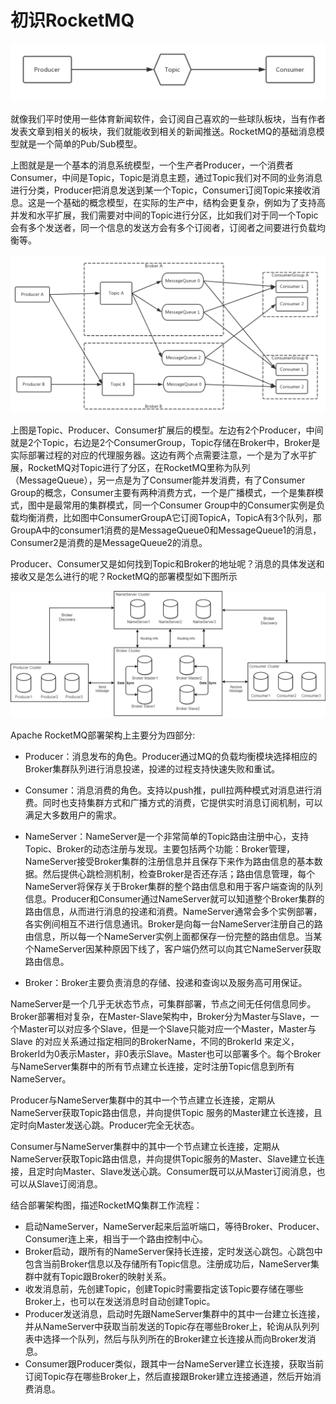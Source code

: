 # 初识RocketMQ

![RocketMQ概念模型](picture/RocketMQ概念模型.png)

就像我们平时使用一些体育新闻软件，会订阅自己喜欢的一些球队板块，当有作者发表文章到相关的板块，我们就能收到相关的新闻推送。RocketMQ的基础消息模型就是一个简单的Pub/Sub模型。

上图就是是一个基本的消息系统模型，一个生产者Producer，一个消费者Consumer，中间是Topic，Topic是消息主题，通过Topic我们对不同的业务消息进行分类，Producer把消息发送到某一个Topic，Consumer订阅Topic来接收消息。这是一个基础的概念模型，在实际的生产中，结构会更复杂，例如为了支持高并发和水平扩展，我们需要对中间的Topic进行分区，比如我们对于同一个Topic会有多个发送者，同一个信息的发送方会有多个订阅者，订阅者之间要进行负载均衡等。

![RocketMQ基本模型](picture/RocketMQ基本模型.png)

上图是Topic、Producer、Consumer扩展后的模型。左边有2个Producer，中间就是2个Topic，右边是2个ConsumerGroup，Topic存储在Broker中，Broker是实际部署过程的对应的代理服务器。这边有两个点需要注意，一个是为了水平扩展，RocketMQ对Topic进行了分区，在RocketMQ里称为队列（MessageQueue），另一点是为了Consumer能并发消费，有了Consumer Group的概念，Consumer主要有两种消费方式，一个是广播模式，一个是集群模式，图中是最常用的集群模式，同一个Consumer Group中的Consumer实例是负载均衡消费，比如图中ConsumerGroupA它订阅TopicA，TopicA有3个队列，那GroupA中的consumer1消费的是MessageQueue0和MessageQueue1的消息，Consumer2是消费的是MessageQueue2的消息。

Producer、Consumer又是如何找到Topic和Broker的地址呢？消息的具体发送和接收又是怎么进行的呢？RocketMQ的部署模型如下图所示

![RocketMQ部署架构](picture/RocketMQ部署架构.png)

Apache RocketMQ部署架构上主要分为四部分:

- Producer：消息发布的角色。Producer通过MQ的负载均衡模块选择相应的Broker集群队列进行消息投递，投递的过程支持快速失败和重试。

- Consumer：消息消费的角色。支持以push推，pull拉两种模式对消息进行消费。同时也支持集群方式和广播方式的消费，它提供实时消息订阅机制，可以满足大多数用户的需求。

- NameServer：NameServer是一个非常简单的Topic路由注册中心，支持Topic、Broker的动态注册与发现。主要包括两个功能：Broker管理，NameServer接受Broker集群的注册信息并且保存下来作为路由信息的基本数据。然后提供心跳检测机制，检查Broker是否还存活；路由信息管理，每个NameServer将保存关于Broker集群的整个路由信息和用于客户端查询的队列信息。Producer和Consumer通过NameServer就可以知道整个Broker集群的路由信息，从而进行消息的投递和消费。NameServer通常会多个实例部署，各实例间相互不进行信息通讯。Broker是向每一台NameServer注册自己的路由信息，所以每一个NameServer实例上面都保存一份完整的路由信息。当某个NameServer因某种原因下线了，客户端仍然可以向其它NameServer获取路由信息。

- Broker：Broker主要负责消息的存储、投递和查询以及服务高可用保证。

NameServer是一个几乎无状态节点，可集群部署，节点之间无任何信息同步。Broker部署相对复杂，在Master-Slave架构中，Broker分为Master与Slave，一个Master可以对应多个Slave，但是一个Slave只能对应一个Master，Master与Slave 的对应关系通过指定相同的BrokerName，不同的BrokerId 来定义，BrokerId为0表示Master，非0表示Slave。Master也可以部署多个。每个Broker与NameServer集群中的所有节点建立长连接，定时注册Topic信息到所有NameServer。

Producer与NameServer集群中的其中一个节点建立长连接，定期从NameServer获取Topic路由信息，并向提供Topic 服务的Master建立长连接，且定时向Master发送心跳。Producer完全无状态。

Consumer与NameServer集群中的其中一个节点建立长连接，定期从NameServer获取Topic路由信息，并向提供Topic服务的Master、Slave建立长连接，且定时向Master、Slave发送心跳。Consumer既可以从Master订阅消息，也可以从Slave订阅消息。

结合部署架构图，描述RocketMQ集群工作流程：

- 启动NameServer，NameServer起来后监听端口，等待Broker、Producer、Consumer连上来，相当于一个路由控制中心。
- Broker启动，跟所有的NameServer保持长连接，定时发送心跳包。心跳包中包含当前Broker信息以及存储所有Topic信息。注册成功后，NameServer集群中就有Topic跟Broker的映射关系。
- 收发消息前，先创建Topic，创建Topic时需要指定该Topic要存储在哪些Broker上，也可以在发送消息时自动创建Topic。
- Producer发送消息，启动时先跟NameServer集群中的其中一台建立长连接，并从NameServer中获取当前发送的Topic存在哪些Broker上，轮询从队列列表中选择一个队列，然后与队列所在的Broker建立长连接从而向Broker发消息。
- Consumer跟Producer类似，跟其中一台NameServer建立长连接，获取当前订阅Topic存在哪些Broker上，然后直接跟Broker建立连接通道，然后开始消费消息。
